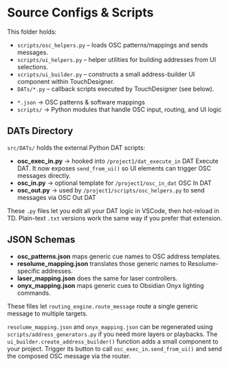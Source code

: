 # Source Configs & Scripts

This folder holds:  

- `scripts/osc_helpers.py` – loads OSC patterns/mappings and sends messages.
- `scripts/ui_helpers.py` – helper utilities for building addresses from UI selections.
- `scripts/ui_builder.py` – constructs a small address-builder UI component within TouchDesigner.
- `DATs/*.py` – callback scripts executed by TouchDesigner (see below).

<!-- Example configs live in `config/routing_map.json`, `config/input_aliases.json`, and `config/endpoints.json`. -->

- `*.json` → OSC patterns & software mappings  
- `scripts/` → Python modules that handle OSC input, routing, and UI logic  

## DATs Directory

`src/DATs/` holds the external Python DAT scripts:

- **osc_exec_in.py** → hooked into `/project1/dat_execute_in` DAT Execute DAT. It now exposes `send_from_ui()` so UI elements can trigger OSC messages directly.
- **osc_in.py** → optional template for `/project1/osc_in_dat` OSC In DAT
- **osc_out.py** → used by `/project1/scripts/osc_helpers.py` to send messages via OSC Out DAT

These `.py` files let you edit all your DAT logic in VSCode, then hot-reload in TD. Plain-text `.txt` versions work the same way if you prefer that extension.

## JSON Schemas

- **osc_patterns.json** maps generic cue names to OSC address templates.
- **resolume_mapping.json** translates those generic names to Resolume-specific addresses.
- **laser_mapping.json** does the same for laser controllers.
- **onyx_mapping.json** maps generic cues to Obsidian Onyx lighting commands.

These files let `routing_engine.route_message` route a single generic message to multiple targets.

`resolume_mapping.json` and `onyx_mapping.json` can be regenerated using
`scripts/address_generators.py` if you need more layers or playbacks.
The `ui_builder.create_address_builder()` function adds a small component to
your project. Trigger its button to call `osc_exec_in.send_from_ui()` and send
the composed OSC message via the router.
